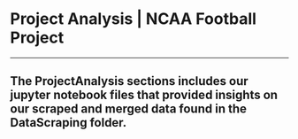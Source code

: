 # Project Analysis | NCAA Football Project
---
The ProjectAnalysis sections includes our jupyter notebook files that provided insights on our scraped and merged data found in the DataScraping folder.
---

